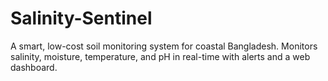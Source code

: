 # Salinity-Sentinel
A smart, low-cost soil monitoring system for coastal Bangladesh. Monitors salinity, moisture, temperature, and pH in real-time with alerts and a web dashboard.
